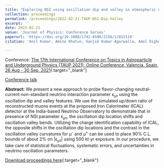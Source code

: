 ```yaml
---
title: "Exploring NSI using oscillation dip and valley in atmospheric neutrino experiments"
collection: proceedings
permalink: /proceedings/2022-02-21-TAUP-NSI-Dip-Valley
excerpt: ''
date: 2022-02-21
venue: 'Journal of Physics: Conference Series'
paperurl: 'https://doi.org/10.1088/1742-6596/2156/1/012119'
citation: 'Anil Kumar, Amina Khatun, Sanjib Kumar Agarwalla, Amol Dighe, &quot;Exploring NSI using oscillation dip and valley in atmospheric neutrino experiments&quot;, Proceedings of The 17th International Conference on Topics in Astroparticle and Underground Physics (TAUP 2021), Online Conference, Valencia, Spain, 26 Aug - 30 Sep, 2021, <i>Journal of Physics: Conference Series</i> 2156 (2021) 012119.'

---
```


Conference: [The 17th International Conference on Topics in Astroparticle and Underground Physics (TAUP 2021), Online Conference, Valencia, Spain, 26 Aug - 30 Sep, 2021](https://congresos.adeituv.es/TAUP2021/){:target="_blank"}

[Conference talk](https://anilak41.github.io/talks/2021-09-02-TAUP-2021-NSI-Dip-Valley)


**Abstract:** We present a new approach to probe flavor-changing neutral-current non-standard neutrino interaction parameter &epsilon;<sub>&mu;&tau;</sub> using the oscillation dip and valley features. We use the simulated up/down ratio of reconstructed muons events at the proposed Iron Calorimeter (ICAL) detector at the India-based Neutrino Observatory to demonstrate that in presence of NSI parameter &epsilon;<sub>&mu;&tau;</sub>, the oscillation dip location shifts and oscillation valley bends. Utilizing the charge identification capability of ICAL, the opposite shifts in the oscillation dip locations and the contrast in the oscillation valley curvatures for &mu;<sup>-</sup> and &mu;<sup>+</sup> can be used to place 90% C.L. bounds of about 2% on \|&epsilon;<sub>&mu;&tau;</sub>\| using 500 kt$\cdot$yr exposure. In our procedure, we take care of statistical fluctuations, systematic errors, and uncertainties in neutrino oscillation parameters.
 
[Download proceedings here](https://doi.org/10.1088/1742-6596/2156/1/012119){:target="_blank"}

